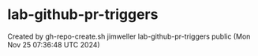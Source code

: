 # lab-github-pr-triggers
Created by gh-repo-create.sh jimweller lab-github-pr-triggers public  (Mon Nov 25 07:36:48 UTC 2024)
